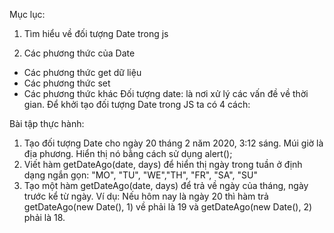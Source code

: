 Mục lục:
1. Tìm hiểu về đối tượng Date trong js

2. Các phương thức của Date
- Các phương thức get dữ liệu
- Các phương thức set
- Các phương thức khác
Đối tượng date: là nơi xử lý các vấn đề về thời gian.
Để khởi tạo đối tượng Date trong JS ta có 4 cách:

Bài tập thực hành:
1. Tạo đối tượng Date cho ngày 20 tháng 2 năm 2020, 3:12 sáng. Múi giờ là địa phương. Hiển thị nó bằng cách sử dụng alert();
2. Viết hàm getDateAgo(date, days) để hiển thị ngày trong tuần ở định dạng ngắn gọn: "MO", "TU", "WE","TH", "FR", "SA", "SU"
3. Tạo một hàm getDateAgo(date, days) để trả về ngày của tháng, ngày trước kể từ ngày. Ví dụ: Nếu hôm nay là ngày 20 thì hàm trả getDateAgo(new Date(), 1) về phải là 19 và getDateAgo(new Date(), 2) phải là 18.